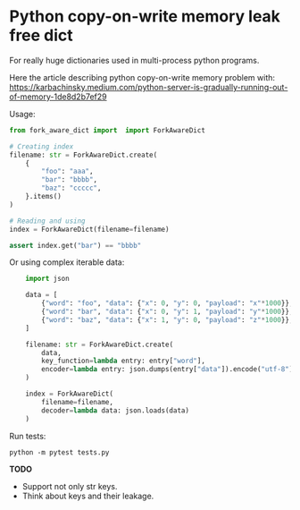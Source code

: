 # Python copy-on-write memory leak free dict 
For really huge dictionaries used in multi-process python programs.

Here the article describing python copy-on-write memory problem with:
https://karbachinsky.medium.com/python-server-is-gradually-running-out-of-memory-1de8d2b7ef29


Usage:
```python
from fork_aware_dict import  import ForkAwareDict

# Creating index
filename: str = ForkAwareDict.create(
    {
        "foo": "aaa",
        "bar": "bbbb",
        "baz": "ccccc",
    }.items()
)

# Reading and using
index = ForkAwareDict(filename=filename)

assert index.get("bar") == "bbbb"
```

Or using complex iterable data:
```python
    import json

    data = [
        {"word": "foo", "data": {"x": 0, "y": 0, "payload": "x"*1000}},
        {"word": "bar", "data": {"x": 0, "y": 1, "payload": "y"*1000}},
        {"word": "baz", "data": {"x": 1, "y": 0, "payload": "z"*1000}},
    ]

    filename: str = ForkAwareDict.create(
        data,
        key_function=lambda entry: entry["word"],
        encoder=lambda entry: json.dumps(entry["data"]).encode("utf-8")
    )

    index = ForkAwareDict(
        filename=filename,
        decoder=lambda data: json.loads(data)
    )
```

Run tests:
```buildoutcfg
python -m pytest tests.py
```

**TODO**
- Support not only str keys.
- Think about keys and their leakage. 
